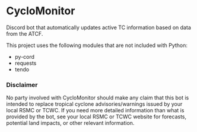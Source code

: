 # CycloMonitor
Discord bot that automatically updates active TC information based on data from the ATCF.

This project uses the following modules that are not included with Python:  
* py-cord
* requests
* tendo
### Disclaimer
No party involved with CycloMonitor should make any claim that this bot is intended to replace tropical cyclone advisories/warnings issued by your local RSMC or TCWC. If you need more detailed information than what is provided by the bot, see your local RSMC or TCWC website for forecasts, potential land impacts, or other relevant information.
